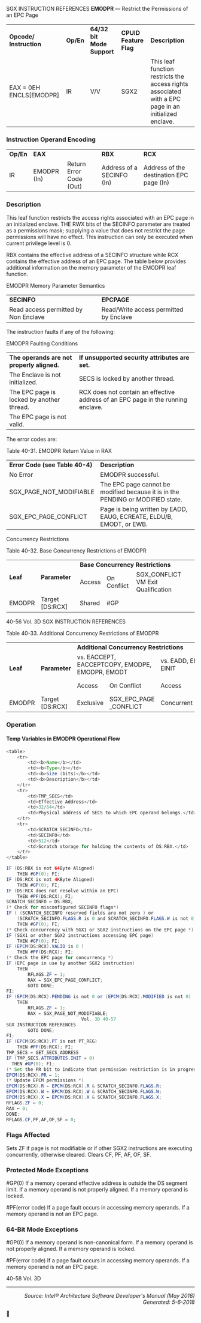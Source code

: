 SGX INSTRUCTION REFERENCES
<b>EMODPR</b> — Restrict the Permissions of an EPC Page
<table>
	<tr>
		<td><b>Opcode/ Instruction</b></td>
		<td><b>Op/En</b></td>
		<td><b>64/32 bit Mode Support</b></td>
		<td><b>CPUID Feature Flag</b></td>
		<td><b>Description</b></td>
	</tr>
	<tr>
		<td>EAX = 0EH ENCLS[EMODPR]</td>
		<td>IR</td>
		<td>V/V</td>
		<td>SGX2</td>
		<td>This leaf function restricts the access rights associated with a EPC page in an initialized enclave.</td>
	</tr>
</table>


### Instruction Operand Encoding
<table>
	<tr>
		<td><b>Op/En</b></td>
		<td colspan=2><b>EAX</b></td>
		<td><b>RBX</b></td>
		<td><b>RCX</b></td>
	</tr>
	<tr>
		<td>IR</td>
		<td>EMODPR (In)</td>
		<td>Return Error Code (Out)</td>
		<td>Address of a SECINFO (In)</td>
		<td>Address of the destination EPC page (In)</td>
	</tr>
</table>


### Description
This leaf function restricts the access rights associated with an EPC page in an initialized enclave. THE RWX bits of
the SECINFO parameter are treated as a permissions mask; supplying a value that does not restrict the page
permissions will have no effect. This instruction can only be executed when current privilege level is 0.

RBX contains the effective address of a SECINFO structure while RCX contains the effective address of an EPC page.
The table below provides additional information on the memory parameter of the EMODPR leaf function.

EMODPR Memory Parameter Semantics
<table>
	<tr>
		<td><b>SECINFO</b></td>
		<td><b>EPCPAGE</b></td>
	</tr>
	<tr>
		<td>Read access permitted by Non Enclave</td>
		<td>Read/Write access permitted by Enclave</td>
	</tr>
</table>

The instruction faults if any of the following:

EMODPR Faulting Conditions
<table>
	<tr>
		<td><b>The operands are not properly aligned.</b></td>
		<td><b>If unsupported security attributes are set.</b></td>
	</tr>
	<tr>
		<td>The Enclave is not initialized.</td>
		<td>SECS is locked by another thread.</td>
	</tr>
	<tr>
		<td>The EPC page is locked by another thread.</td>
		<td>RCX does not contain an effective address of an EPC page in the running enclave.</td>
	</tr>
	<tr>
		<td>The EPC page is not valid.</td>
		<td></td>
	</tr>
</table>

The error codes are:

Table 40-31.  EMODPR Return Value in RAX
<table>
	<tr>
		<td><b>Error Code (see Table 40-4)</b></td>
		<td><b>Description</b></td>
	</tr>
	<tr>
		<td>No Error</td>
		<td>EMODPR successful.</td>
	</tr>
	<tr>
		<td>SGX_PAGE_NOT_MODIFIABLE</td>
		<td>The EPC page cannot be modified because it is in the PENDING or MODIFIED state.</td>
	</tr>
	<tr>
		<td>SGX_EPC_PAGE_CONFLICT</td>
		<td>Page is being written by EADD, EAUG, ECREATE, ELDU/B, EMODT, or EWB.</td>
	</tr>
</table>

Concurrency Restrictions

Table 40-32.  Base Concurrency Restrictions of EMODPR
<table>
	<tr>
		<td rowspan=2><b>Leaf</b></td>
		<td rowspan=2><b>Parameter</b></td>
		<td colspan=3><b>Base Concurrency Restrictions</b></td>
	</tr>
	<tr>
		<td>Access</td>
		<td>On Conflict</td>
		<td>SGX_CONFLICT VM Exit Qualification</td>
	</tr>
	<tr>
		<td>EMODPR</td>
		<td>Target [DS:RCX]</td>
		<td>Shared</td>
		<td>#GP</td>
		<td></td>
	</tr>
</table>

40-56 Vol. 3D
SGX INSTRUCTION REFERENCES

Table 40-33.  Additional Concurrency Restrictions of EMODPR
<table>
	<tr>
		<td rowspan=3><b>Leaf</b></td>
		<td rowspan=3><b>Parameter</b></td>
		<td colspan=6><b>Additional Concurrency Restrictions</b></td>
	</tr>
	<tr>
		<td colspan=2>vs. EACCEPT, EACCEPTCOPY, EMODPE, EMODPR, EMODT</td>
		<td colspan=2>vs. EADD, EEXTEND, EINIT</td>
		<td colspan=2>vs. ETRACK, ETRACKC</td>
	</tr>
	<tr>
		<td>Access</td>
		<td>On Conflict</td>
		<td>Access</td>
		<td>On Conflict</td>
		<td>Access</td>
		<td>On Conflict</td>
	</tr>
	<tr>
		<td>EMODPR</td>
		<td>Target [DS:RCX]</td>
		<td>Exclusive</td>
		<td>SGX_EPC_PAGE _CONFLICT</td>
		<td>Concurrent</td>
		<td></td>
		<td>Concurrent</td>
		<td></td>
	</tr>
</table>


### Operation


#### Temp Variables in EMODPR Operational Flow
```java
<table>
	<tr>
		<td><b>Name</b></td>
		<td><b>Type</b></td>
		<td><b>Size (bits)</b></td>
		<td><b>Description</b></td>
	</tr>
	<tr>
		<td>TMP_SECS</td>
		<td>Effective Address</td>
		<td>32/64</td>
		<td>Physical address of SECS to which EPC operand belongs.</td>
	</tr>
	<tr>
		<td>SCRATCH_SECINFO</td>
		<td>SECINFO</td>
		<td>512</td>
		<td>Scratch storage for holding the contents of DS:RBX.</td>
	</tr>
</table>

IF (DS:RBX is not 64Byte Aligned)
    THEN #GP(0); FI;
IF (DS:RCX is not 4KByte Aligned)
    THEN #GP(0); FI;
IF (DS:RCX does not resolve within an EPC) 
    THEN #PF(DS:RCX); FI;
SCRATCH_SECINFO ← DS:RBX;
(* Check for misconfigured SECINFO flags*)
IF ( (SCRATCH_SECINFO reserved fields are not zero ) or
    (SCRATCH_SECINFO.FLAGS.R is 0 and SCRATCH_SECINFO.FLAGS.W is not 0) )
    THEN #GP(0); FI;
(* Check concurrency with SGX1 or SGX2 instructions on the EPC page *)
IF (SGX1 or other SGX2 instructions accessing EPC page) 
    THEN #GP(0); FI;
IF (EPCM(DS:RCX).VALID is 0 )
    THEN #PF(DS:RCX); FI;
(* Check the EPC page for concurrency *)
IF (EPC page in use by another SGX2 instruction) 
    THEN 
        RFLAGS.ZF ← 1;
        RAX ← SGX_EPC_PAGE_CONFLICT;
        GOTO DONE;
FI;
IF (EPCM(DS:RCX).PENDING is not 0 or (EPCM(DS:RCX).MODIFIED is not 0) )
    THEN 
        RFLAGS.ZF ← 1;
        RAX ← SGX_PAGE_NOT_MODIFIABLE;
                            Vol. 3D 40-57
SGX INSTRUCTION REFERENCES
        GOTO DONE;
FI;
IF (EPCM(DS:RCX).PT is not PT_REG)
    THEN #PF(DS:RCX); FI;
TMP_SECS ← GET_SECS_ADDRESS
IF (TMP_SECS.ATTRIBUTES.INIT = 0)
  THEN #GP(0); FI;
(* Set the PR bit to indicate that permission restriction is in progress *)
EPCM(DS:RCX).PR ← 1;
(* Update EPCM permissions *)
EPCM(DS:RCX).R ← EPCM(DS:RCX).R & SCRATCH_SECINFO.FLAGS.R;
EPCM(DS:RCX).W ← EPCM(DS:RCX).W & SCRATCH_SECINFO.FLAGS.W;
EPCM(DS:RCX).X ← EPCM(DS:RCX).X & SCRATCH_SECINFO.FLAGS.X;
RFLAGS.ZF ← 0;
RAX ← 0;
DONE:
RFLAGS.CF,PF,AF,OF,SF ← 0;
```
### Flags Affected
Sets ZF if page is not modifiable or if other SGX2 instructions are executing concurrently, otherwise cleared. Clears
CF, PF, AF, OF, SF.

### Protected Mode Exceptions

<p>#GP(0)
If a memory operand effective address is outside the DS segment limit.
If a memory operand is not properly aligned.
If a memory operand is locked.
<p>#PF(error code)
If a page fault occurs in accessing memory operands.
If a memory operand is not an EPC page.

### 64-Bit Mode Exceptions

<p>#GP(0)
If a memory operand is non-canonical form.
If a memory operand is not properly aligned.
If a memory operand is locked.
<p>#PF(error code)
If a page fault occurs in accessing memory operands.
If a memory operand is not an EPC page.

40-58 Vol. 3D

 --- 
<p align="right"><i>Source: Intel® Architecture Software Developer's Manual (May 2018)<br>Generated: 5-6-2018</i></p>
